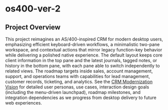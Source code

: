 # os400-ver-2

## Project Overview
This project reimagines an AS/400-inspired CRM for modern desktop users, emphasizing efficient keyboard-driven workflows, a minimalistic two-pane workspace, and contextual actions that mirror legacy function-key behavior while delivering a polished native experience. The default layout keeps core client information in the top pane and the latest journals, tagged notes, or history in the bottom pane, with each pane able to switch independently to related views. The roadmap targets inside sales, account management, support, and operations teams with capabilities for lead management, customer records, ticketing, and analytics. See the [CRM Modernization Vision](docs/vision.md) for detailed user personas, use cases, interaction design goals (including the menu-driven launchpad), roadmap milestones, and integration dependencies as we progress from desktop delivery to future web experiences.

